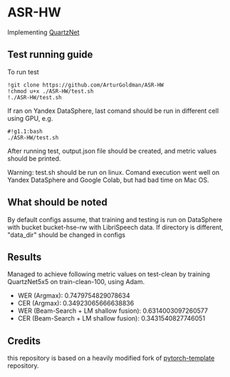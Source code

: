 # ASR-HW

Implementing [QuartzNet](https://arxiv.org/abs/1910.10261)

## Test running guide

To run test 
```
!git clone https://github.com/ArturGoldman/ASR-HW
!chmod u+x ./ASR-HW/test.sh
!./ASR-HW/test.sh
```

If ran on Yandex DataSphere, last comand should be run in different cell using GPU, e.g.
```
#!g1.1:bash
./ASR-HW/test.sh
```

After running test, output.json file should be created, and metric values should be printed.

Warning: test.sh should be run on linux. Comand execution went well on Yandex DataSphere and Google Colab, but had bad time on Mac OS.

## What should be noted
By default configs assume, that training and testing is run on DataSphere with bucket bucket-hse-rw with LibriSpeech data. If directory is different, "data_dir" should be changed in configs

## Results
Managed to achieve following metric values on test-clean by training QuartzNet5x5 on train-clean-100, using Adam.

- WER (Argmax): 0.7479754829078634
- CER (Argmax): 0.34923065666638836
- WER (Beam-Search + LM shallow fusion): 0.6314003097260577
- CER (Beam-Search + LM shallow fusion): 0.3431540827746051

## Credits

this repository is based on a heavily modified fork
of [pytorch-template](https://github.com/victoresque/pytorch-template) repository.
